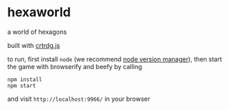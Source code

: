# hexaworld

a world of hexagons

built with [crtrdg.js](http://crtrdg.com/)

to run, first install `node` (we recommend [node version manager](https://github.com/creationix/nvm)), then start the game with browserify and beefy by calling

```
npm install
npm start
```

and visit `http://localhost:9966/` in your browser
